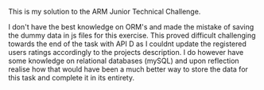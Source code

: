 This is my solution to the ARM Junior Technical Challenge.

I don't have the best knowledge on ORM's and made the mistake of saving the dummy data in js files for this exercise. This proved difficult challenging towards the end of the task with API D as I couldnt update the registered users ratings accordingly to the projects description. I do however have some knowledge on relational databases (mySQL) and upon reflection realise how that would have been a much better way to store the data for this task and complete it in its entirety.
